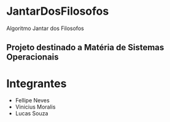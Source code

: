 # JantarDosFilosofos
Algoritmo Jantar dos Filosofos

## Projeto destinado a Matéria de Sistemas Operacionais


# Integrantes
- Fellipe Neves
- Vinicius Moralis
- Lucas Souza

